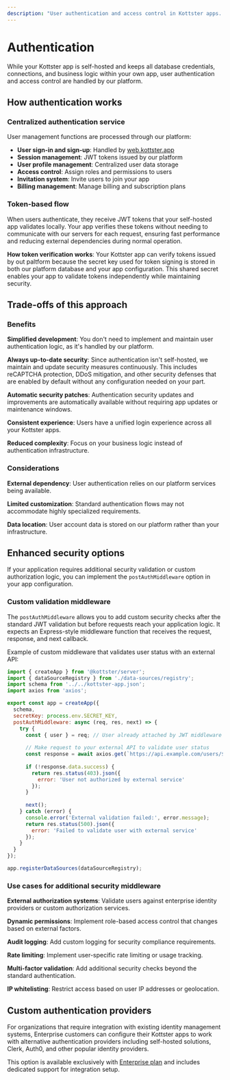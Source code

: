 ```yaml
---
description: "User authentication and access control in Kottster apps. Learn how authentication works, the benefits of centralized authentication, and how to implement custom security middleware."
---
```


# Authentication

While your Kottster app is self-hosted and keeps all database credentials, connections, and business logic within your own app, user authentication and access control are handled by our platform.

## How authentication works

### Centralized authentication service

User management functions are processed through our platform:

- **User sign-in and sign-up**: Handled by [web.kottster.app](https://web.kottster.app)
- **Session management**: JWT tokens issued by our platform
- **User profile management**: Centralized user data storage
- **Access control**: Assign roles and permissions to users
- **Invitation system**: Invite users to join your app
- **Billing management**: Manage billing and subscription plans

### Token-based flow

When users authenticate, they receive JWT tokens that your self-hosted app validates locally. Your app verifies these tokens without needing to communicate with our servers for each request, ensuring fast performance and reducing external dependencies during normal operation.

**How token verification works**: Your Kottster app can verify tokens issued by out paltform because the secret key used for token signing is stored in both our platform database and your app configuration. This shared secret enables your app to validate tokens independently while maintaining security.

## Trade-offs of this approach

### Benefits

**Simplified development**: You don't need to implement and maintain user authentication logic, as it's handled by our platform.

**Always up-to-date security**: Since authentication isn't self-hosted, we maintain and update security measures continuously. This includes reCAPTCHA protection, DDoS mitigation, and other security defenses that are enabled by default without any configuration needed on your part.

**Automatic security patches**: Authentication security updates and improvements are automatically available without requiring app updates or maintenance windows.

**Consistent experience**: Users have a unified login experience across all your Kottster apps.

**Reduced complexity**: Focus on your business logic instead of authentication infrastructure.

### Considerations

**External dependency**: User authentication relies on our platform services being available.

**Limited customization**: Standard authentication flows may not accommodate highly specialized requirements.

**Data location**: User account data is stored on our platform rather than your infrastructure.

## Enhanced security options

If your application requires additional security validation or custom authorization logic, you can implement the `postAuthMiddleware` option in your app configuration.

### Custom validation middleware

The `postAuthMiddleware` allows you to add custom security checks after the standard JWT validation but before requests reach your application logic. It expects an Express-style middleware function that receives the request, response, and next callback.

Example of custom middleware that validates user status with an external API:

```javascript [app/_server/app.js]
import { createApp } from '@kottster/server';
import { dataSourceRegistry } from './data-sources/registry';
import schema from '../../kottster-app.json';
import axios from 'axios';

export const app = createApp({
  schema,
  secretKey: process.env.SECRET_KEY,
  postAuthMiddleware: async (req, res, next) => {
    try {
      const { user } = req; // User already attached by JWT middleware
      
      // Make request to your external API to validate user status
      const response = await axios.get(`https://api.example.com/users/${user.id}/status`);
      
      if (!response.data.success) {
        return res.status(403).json({ 
          error: 'User not authorized by external service' 
        });
      }
      
      next();
    } catch (error) {
      console.error('External validation failed:', error.message);
      return res.status(500).json({ 
        error: 'Failed to validate user with external service' 
      });
    }
  }
});

app.registerDataSources(dataSourceRegistry);
```

### Use cases for additional security middleware

**External authorization systems**: Validate users against enterprise identity providers or custom authorization services.

**Dynamic permissions**: Implement role-based access control that changes based on external factors.

**Audit logging**: Add custom logging for security compliance requirements.

**Rate limiting**: Implement user-specific rate limiting or usage tracking.

**Multi-factor validation**: Add additional security checks beyond the standard authentication.

**IP whitelisting**: Restrict access based on user IP addresses or geolocation.

## Custom authentication providers

For organizations that require integration with existing identity management systems, Enterprise customers can configure their Kottster apps to work with alternative authentication providers including self-hosted solutions, Clerk, Auth0, and other popular identity providers. 

This option is available exclusively with [Enterprise plan](https://kottster.app/pricing) and includes dedicated support for integration setup.